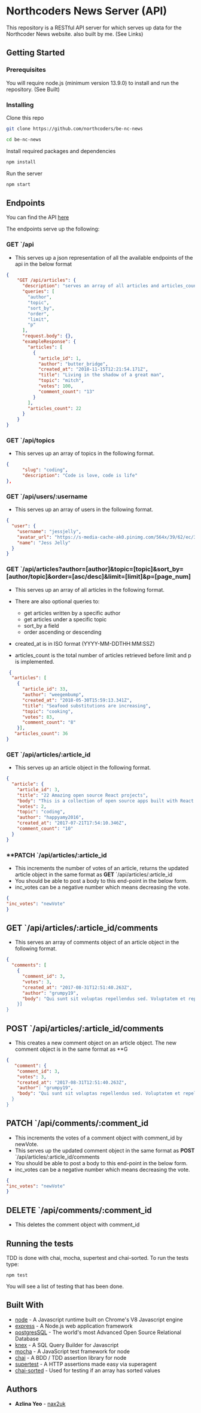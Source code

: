 # Northcoders News Server (API)

This repository is a RESTful API server for which serves up data for the Northcoder News website. also built by me. (See Links)

## Getting Started

### Prerequisites

You will require node.js (minimum version 13.9.0) to install and run the repository.  (See Built)

### Installing

Clone this repo

```bash
git clone https://github.com/northcoders/be-nc-news

cd be-nc-news
```

Install required packages and dependencies

```bash
npm install
```

Run the server

```bash
npm start
```

## Endpoints

You can find the API [here](https://nc--news-server.herokuapp.com/api)

The endpoints serve up the following:

### **GET** `/api

- This serves up a json representation of all the available endpoints of the api in the below format


```json
{
    "GET /api/articles": {
      "description": "serves an array of all articles and articles_count which is the total number of articles before limit and p is queried",
      "queries": [
        "author",
        "topic",
        "sort_by",
        "order",
        "limit",
        "p"
      ],
      "request.body": {},
      "exampleResponse": {
        "articles": [
          {
            "article_id": 1,
            "author": "butter_bridge",
            "created_at": "2018-11-15T12:21:54.171Z",
            "title": "Living in the shadow of a great man",
            "topic": "mitch",
            "votes": 100,
            "comment_count": "13"
          }
        ],
        "articles_count": 22
      }
    }
}
```

### **GET** `/api/topics

- This serves up an array of topics in the following format.

```json
{
      "slug": "coding",
      "description": "Code is love, code is life"
},
```

### **GET** `/api/users/:username

- This serves up an array of users in the following format.

```json
{
  "user": {
    "username": "jessjelly",
    "avatar_url": "https://s-media-cache-ak0.pinimg.com/564x/39/62/ec/3962eca164e60cf46f979c1f57d4078b.jpg",
    "name": "Jess Jelly"
  }
}
```

### **GET** `/api/articles?author=[author]&topic=[topic]&sort_by=[author/topic]&order=[asc/desc]&limit=[limit]&p=[page_num]


- This serves up an array of all articles in the following format.

- There are also optional queries to:
  - get articles written by a specific author
  - get articles under a specific topic
  - sort_by a field
  - order ascending or descending

- created_at is in ISO format (YYYY-MM-DDTHH:MM:SSZ)
- articles_count is the total number of articles retrieved before limit and p is implemented.

```json
 {
  "articles": [
    {
      "article_id": 33,
      "author": "weegembump",
      "created_at": "2018-05-30T15:59:13.341Z",
      "title": "Seafood substitutions are increasing",
      "topic": "cooking",
      "votes": 83,
      "comment_count": "8"
    }],
   "articles_count": 36
}

```

### **GET** `/api/articles/:article_id

- This serves up an article object in the following format.

```json
{
  "article": {
    "article_id": 3,
    "title": "22 Amazing open source React projects",
    "body": "This is a collection of open source apps built with React.JS library. In this observation, we compared nearly 800 projects to pick the top 22. (React Native: 11, React: 11)...",
    "votes": 2,
    "topic": "coding",
    "author": "happyamy2016",
    "created_at": "2017-07-21T17:54:10.346Z",
    "comment_count": "10"
  }
}
```

### **PATCH `/api/articles/:article_id

- This increments the number of votes of an article, returns the updated article object in the same format as **GET** `/api/articles/:article_id
- You should be able to post a body to this end-point in the below form.
- inc_votes can be a negative number which means decreasing the vote.

```json
{
"inc_votes": "newVote"
}
```

## GET `/api/articles/:article_id/comments

- This serves an array of comments object of an article object in the following format.

```json
{
  "comments": [
    {
      "comment_id": 3,
      "votes": 3,
      "created_at": "2017-08-31T12:51:40.263Z",
      "author": "grumpy19",
      "body": "Qui sunt sit voluptas repellendus sed. Voluptatem et repellat fugiat.
    }]
}
```

## POST `/api/articles/:article_id/comments

- This creates a new comment object on an article object. The new comment object is in the same format as **G
```json
{
   "comment": {
    "comment_id": 3,
    "votes": 3,
    "created_at": "2017-08-31T12:51:40.263Z",
    "author": "grumpy19",
    "body": "Qui sunt sit voluptas repellendus sed. Voluptatem et repellat fugiat.
  }
}
```

## PATCH `/api/comments/:comment_id

- This increments the votes of a comment object with comment_id by newVote.
- This serves up the updated comment object in the same format as **POST** `/api/articles/:article_id/comments
- You should be able to post a body to this end-point in the below form.
- inc_votes can be a negative number which means decreasing the vote.

```json
{
"inc_votes": "newVote"
}
```

## DELETE `/api/comments/:comment_id
- This deletes the comment object with comment_id



## Running the tests

TDD is done with chai, mocha, supertest and chai-sorted.
To run the tests type:

```
npm test
```

You will see a list of testing that has been done.

## Built With

* [node](https://nodejs.org/en/) - A Javascript runtime built on Chrome's V8 Javascript engine
* [express](http://expressjs.com/) - A Node.js web application framework
* [postgresSQL](https://www.postgresql.org/) - The world's most Advanced Open Source Relational Database
* [knex](http://knexjs.org/) - A SQL Query Builder for Javascript
* [mocha](https://mochajs.org/) - A JavaScript test framework for node
* [chai](https://www.chaijs.com/) - A BDD / TDD assertion library for node
* [supertest](https://www.npmjs.com/package/supertest) - A HTTP assertions made easy via superagent
* [chai-sorted](https://www.chaijs.com/plugins/chai-sorted/) - Used for testing if an array has sorted values

## Authors

* **Azlina Yeo** - [nax2uk](https://github.com/nax2uk)
